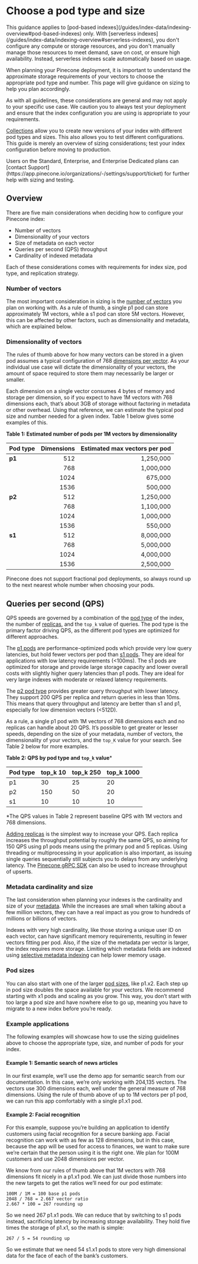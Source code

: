 # Choose a pod type and size

<Note>
  This guidance applies to [pod-based indexes](/guides/index-data/indexing-overview#pod-based-indexes) only. With [serverless indexes](/guides/index-data/indexing-overview#serverless-indexes), you don't configure any compute or storage resources, and you don't manually manage those resources to meet demand, save on cost, or ensure high availability. Instead, serverless indexes scale automatically based on usage.
</Note>

When planning your Pinecone deployment, it is important to understand the approximate storage requirements of your vectors to choose the appropriate pod type and number. This page will give guidance on sizing to help you plan accordingly.

As with all guidelines, these considerations are general and may not apply to your specific use case. We caution you to always test your deployment and ensure that the index configuration you are using is appropriate to your requirements.

[Collections](/guides/indexes/pods/understanding-collections) allow you to create new versions of your index with different pod types and sizes. This also allows you to test different configurations. This guide is merely an overview of sizing considerations; test your index configuration before moving to production.

<Tip>
  Users on the Standard, Enterprise, and Enterprise Dedicated plans can [contact Support](https://app.pinecone.io/organizations/-/settings/support/ticket) for further help with sizing and testing.
</Tip>

## Overview

There are five main considerations when deciding how to configure your Pinecone index:

* Number of vectors
* Dimensionality of your vectors
* Size of metadata on each vector
* Queries per second (QPS) throughput
* Cardinality of indexed metadata

Each of these considerations comes with requirements for index size, pod type, and replication strategy.

### Number of vectors

The most important consideration in sizing is the [number of vectors](/guides/index-data/upsert-data) you plan on working with. As a rule of thumb, a single p1 pod can store approximately 1M vectors, while a s1 pod can store 5M vectors. However, this can be affected by other factors, such as dimensionality and metadata, which are explained below.

### Dimensionality of vectors

The rules of thumb above for how many vectors can be stored in a given pod assumes a typical configuration of 768 [dimensions per vector](/guides/index-data/create-an-index). As your individual use case will dictate the dimensionality of your vectors, the amount of space required to store them may necessarily be larger or smaller.

Each dimension on a single vector consumes 4 bytes of memory and storage per dimension, so if you expect to have 1M vectors with 768 dimensions each, that’s about 3GB of storage without factoring in metadata or other overhead. Using that reference, we can estimate the typical pod size and number needed for a given index. Table 1 below gives some examples of this.

**Table 1: Estimated number of pods per 1M vectors by dimensionality**

| Pod type | Dimensions | Estimated max vectors per pod |
| -------- | ---------: | ----------------------------: |
| **p1**   |        512 |                     1,250,000 |
|          |        768 |                     1,000,000 |
|          |       1024 |                       675,000 |
|          |       1536 |                       500,000 |
| **p2**   |        512 |                     1,250,000 |
|          |        768 |                     1,100,000 |
|          |       1024 |                     1,000,000 |
|          |       1536 |                       550,000 |
| **s1**   |        512 |                     8,000,000 |
|          |        768 |                     5,000,000 |
|          |       1024 |                     4,000,000 |
|          |       1536 |                     2,500,000 |

Pinecone does not support fractional pod deployments, so always round up to the next nearest whole number when choosing your pods.

## Queries per second (QPS)

QPS speeds are governed by a combination of the [pod type](/guides/indexes/pods/understanding-pod-based-indexes#pod-types) of the index, the number of [replicas](/guides/indexes/pods/scale-pod-based-indexes#add-replicas), and the `top_k` value of queries. The pod type is the primary factor driving QPS, as the different pod types are optimized for different approaches.

The [p1 pods](/guides/index-data/indexing-overview/#p1-pods) are performance-optimized pods which provide very low query latencies, but hold fewer vectors per pod than [s1 pods](/guides/index-data/indexing-overview/#s1-pods). They are ideal for applications with low latency requirements (\<100ms). The s1 pods are optimized for storage and provide large storage capacity and lower overall costs with slightly higher query latencies than p1 pods. They are ideal for very large indexes with moderate or relaxed latency requirements.

The [p2 pod type](/guides/index-data/indexing-overview/#p2-pods) provides greater query throughput with lower latency. They support 200 QPS per replica and return queries in less than 10ms. This means that query throughput and latency are better than s1 and p1, especially for low dimension vectors (\<512D).

As a rule, a single p1 pod with 1M vectors of 768 dimensions each and no replicas can handle about 20 QPS. It’s possible to get greater or lesser speeds, depending on the size of your metadata, number of vectors, the dimensionality of your vectors, and the `top_K` value for your search. See Table 2 below for more examples.

**Table 2: QPS by pod type and `top_k` value**\*

| Pod type | top\_k 10 | top\_k 250 | top\_k 1000 |
| -------- | --------- | ---------- | ----------- |
| p1       | 30        | 25         | 20          |
| p2       | 150       | 50         | 20          |
| s1       | 10        | 10         | 10          |

\*The QPS values in Table 2 represent baseline QPS with 1M vectors and 768 dimensions.

[Adding replicas](/guides/indexes/pods/scale-pod-based-indexes#add-replicas) is the simplest way to increase your QPS. Each replica increases the throughput potential by roughly the same QPS, so aiming for 150 QPS using p1 pods means using the primary pod and 5 replicas. Using threading or multiprocessing in your application is also important, as issuing single queries sequentially still subjects you to delays from any underlying latency. The [Pinecone gRPC SDK](/guides/index-data/upsert-data#grpc-python-sdk) can also be used to increase throughput of upserts.

### Metadata cardinality and size

The last consideration when planning your indexes is the cardinality and size of your [metadata](/guides/index-data/upsert-data#inserting-vectors-with-metadata). While the increases are small when talking about a few million vectors, they can have a real impact as you grow to hundreds of millions or billions of vectors.

Indexes with very high cardinality, like those storing a unique user ID on each vector, can have significant memory requirements, resulting in fewer vectors fitting per pod. Also, if the size of the metadata per vector is larger, the index requires more storage. Limiting which metadata fields are indexed using [selective metadata indexing](/guides/indexes/pods/manage-pod-based-indexes#selective-metadata-indexing) can help lower memory usage.

### Pod sizes

You can also start with one of the larger [pod sizes](/guides/index-data/indexing-overview/#pod-size-and-performance), like p1.x2. Each step up in pod size doubles the space available for your vectors. We recommend starting with x1 pods and scaling as you grow. This way, you don’t start with too large a pod size and have nowhere else to go up, meaning you have to migrate to a new index before you’re ready.

### Example applications

The following examples will showcase how to use the sizing guidelines above to choose the appropriate type, size, and number of pods for your index.

#### Example 1: Semantic search of news articles

In our first example, we’ll use the demo app for semantic search from our documentation. In this case, we’re only working with 204,135 vectors. The vectors use 300 dimensions each, well under the general measure of 768 dimensions. Using the rule of thumb above of up to 1M vectors per p1 pod, we can run this app comfortably with a single p1.x1 pod.

#### Example 2: Facial recognition

For this example, suppose you’re building an application to identify customers using facial recognition for a secure banking app. Facial recognition can work with as few as 128 dimensions, but in this case, because the app will be used for access to finances, we want to make sure we’re certain that the person using it is the right one. We plan for 100M customers and use 2048 dimensions per vector.

We know from our rules of thumb above that 1M vectors with 768 dimensions fit nicely in a p1.x1 pod. We can just divide those numbers into the new targets to get the ratios we’ll need for our pod estimate:

```
100M / 1M = 100 base p1 pods
2048 / 768 = 2.667 vector ratio
2.667 * 100 = 267 rounding up
```

So we need 267 p1.x1 pods. We can reduce that by switching to s1 pods instead, sacrificing latency by increasing storage availability. They hold five times the storage of p1.x1, so the math is simple:

```
267 / 5 = 54 rounding up
```

So we estimate that we need 54 s1.x1 pods to store very high dimensional data for the face of each of the bank’s customers.
